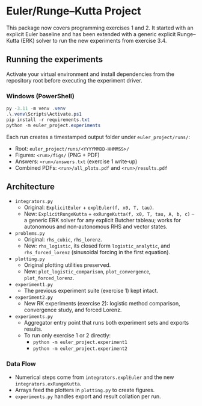 # Euler/Runge–Kutta Project

This package now covers programming exercises 1 and 2. It started with an
explicit Euler baseline and has been extended with a generic explicit
Runge–Kutta (ERK) solver to run the new experiments from exercise 3.4.

## Running the experiments

Activate your virtual environment and install dependencies from the repository
root before executing the experiment driver.

### Windows (PowerShell)

```powershell
py -3.11 -m venv .venv
.\.venv\Scripts\Activate.ps1
pip install -r requirements.txt
python -m euler_project.experiments
```

Each run creates a timestamped output folder under `euler_project/runs/`:

- Root: `euler_project/runs/<YYYYMMDD-HHMMSS>/`
- Figures: `<run>/figs/` (PNG + PDF)
- Answers: `<run>/answers.txt` (exercise 1 write‑up)
- Combined PDFs: `<run>/all_plots.pdf` and `<run>/results.pdf`

## Architecture

- `integrators.py`
  - Original: `ExplicitEuler` + `explEuler(f, x0, T, tau)`.
  - New: `ExplicitRungeKutta` + `exRungeKutta(f, x0, T, tau, A, b, c)` – a
    generic ERK solver for any explicit Butcher tableau; works for autonomous
    and non‑autonomous RHS and vector states.
- `problems.py`
  - Original: `rhs_cubic`, `rhs_lorenz`.
  - New: `rhs_logistic`, its closed form `logistic_analytic`, and
    `rhs_forced_lorenz` (sinusoidal forcing in the first equation).
- `plotting.py`
  - Original plotting utilities preserved.
  - New: `plot_logistic_comparison`, `plot_convergence`, `plot_forced_lorenz`.
- `experiment1.py`
  - The previous experiment suite (exercise 1) kept intact.
- `experiment2.py`
  - New RK experiments (exercise 2): logistic method comparison, convergence
    study, and forced Lorenz.
- `experiments.py`
  - Aggregator entry point that runs both experiment sets and exports results.
  - To run only exercise 1 or 2 directly:
    - `python -m euler_project.experiment1`
    - `python -m euler_project.experiment2`

### Data Flow
- Numerical steps come from `integrators.explEuler` and the new
  `integrators.exRungeKutta`.
- Arrays feed the plotters in `plotting.py` to create figures.
- `experiments.py` handles export and result collation per run.
